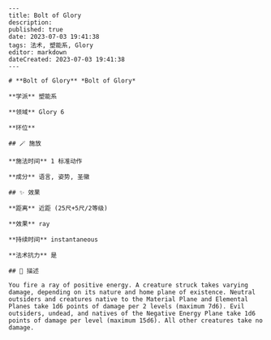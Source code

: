 
    ---
    title: Bolt of Glory
    description: 
    published: true
    date: 2023-07-03 19:41:38
    tags: 法术, 塑能系, Glory
    editor: markdown
    dateCreated: 2023-07-03 19:41:38
    ---

    # **Bolt of Glory** *Bolt of Glory*

    **学派** 塑能系 

    **领域** Glory 6

    **环位** 

    ## 🪄 施放

    **施法时间** 1 标准动作

    **成分** 语言, 姿势, 圣徽

    ## ✨ 效果  

    **距离** 近距 (25尺+5尺/2等级) 

    **效果** ray 

    **持续时间** instantaneous 

    **法术抗力** 是

    ## 📖 描述

    You fire a ray of positive energy. A creature struck takes varying damage, depending on its nature and home plane of existence. Neutral outsiders and creatures native to the Material Plane and Elemental Planes take 1d6 points of damage per 2 levels (maximum 7d6). Evil outsiders, undead, and natives of the Negative Energy Plane take 1d6 points of damage per level (maximum 15d6). All other creatures take no damage.
    